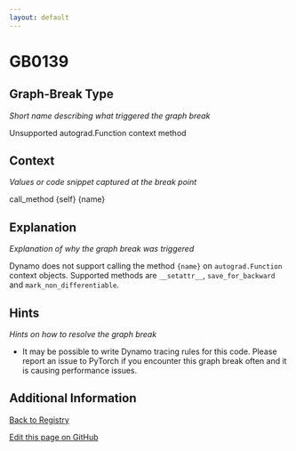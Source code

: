 ```yaml
---
layout: default
---
```

# GB0139

## Graph-Break Type
*Short name describing what triggered the graph break*

Unsupported autograd.Function context method

## Context
*Values or code snippet captured at the break point*

call_method {self} {name}

## Explanation
*Explanation of why the graph break was triggered*

Dynamo does not support calling the method `{name}` on `autograd.Function` context objects. Supported methods are `__setattr__`, `save_for_backward` and `mark_non_differentiable`.

## Hints
*Hints on how to resolve the graph break*

- It may be possible to write Dynamo tracing rules for this code. Please report an issue to PyTorch if you encounter this graph break often and it is causing performance issues.


## Additional Information

<!-- ADDITIONAL INFORMATION START - Add custom information below this line -->

<!-- ADDITIONAL INFORMATION END -->

[Back to Registry](../index.html)

[Edit this page on GitHub](https://github.com/pytorch-labs/compile-graph-break-site/edit/main/docs/gb/gb0139.md)
